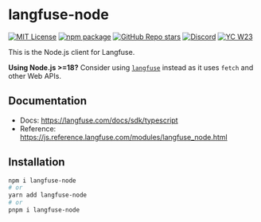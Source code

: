 # langfuse-node

[![MIT License](https://img.shields.io/badge/License-MIT-red.svg?style=flat-square)](https://opensource.org/licenses/MIT) [![npm package](https://img.shields.io/npm/v/langfuse-node?style=flat-square)](https://www.npmjs.com/package/langfuse-node) [![GitHub Repo stars](https://img.shields.io/github/stars/langfuse/langfuse?style=flat-square&logo=GitHub&label=langfuse%2Flangfuse)](https://github.com/langfuse/langfuse) [![Discord](https://img.shields.io/discord/1111061815649124414?style=flat-square&logo=Discord&logoColor=white&label=Discord&color=%23434EE4)](https://discord.gg/7NXusRtqYU) [![YC W23](https://img.shields.io/badge/Y%20Combinator-W23-orange?style=flat-square)](https://www.ycombinator.com/companies/langfuse)

This is the Node.js client for Langfuse.

**Using Node.js >=18?** Consider using [`langfuse`](https://www.npmjs.com/package/langfuse) instead as it uses `fetch` and other Web APIs.

## Documentation

- Docs: https://langfuse.com/docs/sdk/typescript
- Reference: https://js.reference.langfuse.com/modules/langfuse_node.html

## Installation

```bash
npm i langfuse-node
# or
yarn add langfuse-node
# or
pnpm i langfuse-node
```
